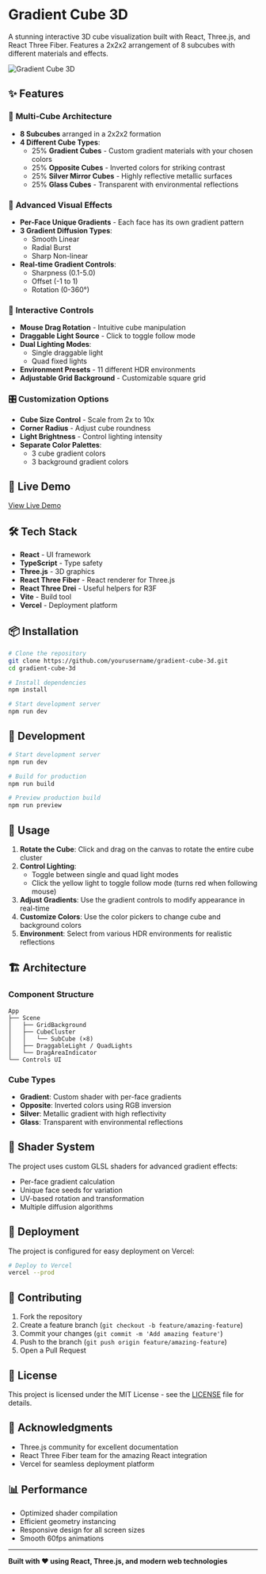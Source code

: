 # Gradient Cube 3D

A stunning interactive 3D cube visualization built with React, Three.js, and React Three Fiber. Features a 2x2x2 arrangement of 8 subcubes with different materials and effects.

![Gradient Cube 3D](https://via.placeholder.com/800x400/ff6ec7/ffffff?text=Gradient+Cube+3D)

## ✨ Features

### 🎲 **Multi-Cube Architecture**
- **8 Subcubes** arranged in a 2x2x2 formation
- **4 Different Cube Types**:
  - 25% **Gradient Cubes** - Custom gradient materials with your chosen colors
  - 25% **Opposite Cubes** - Inverted colors for striking contrast
  - 25% **Silver Mirror Cubes** - Highly reflective metallic surfaces
  - 25% **Glass Cubes** - Transparent with environmental reflections

### 🎨 **Advanced Visual Effects**
- **Per-Face Unique Gradients** - Each face has its own gradient pattern
- **3 Gradient Diffusion Types**:
  - Smooth Linear
  - Radial Burst
  - Sharp Non-linear
- **Real-time Gradient Controls**:
  - Sharpness (0.1-5.0)
  - Offset (-1 to 1)
  - Rotation (0-360°)

### 🌟 **Interactive Controls**
- **Mouse Drag Rotation** - Intuitive cube manipulation
- **Draggable Light Source** - Click to toggle follow mode
- **Dual Lighting Modes**:
  - Single draggable light
  - Quad fixed lights
- **Environment Presets** - 11 different HDR environments
- **Adjustable Grid Background** - Customizable square grid

### 🎛️ **Customization Options**
- **Cube Size Control** - Scale from 2x to 10x
- **Corner Radius** - Adjust cube roundness
- **Light Brightness** - Control lighting intensity
- **Separate Color Palettes**:
  - 3 cube gradient colors
  - 3 background gradient colors

## 🚀 Live Demo

[View Live Demo](https://gradient-cube-3d.vercel.app)

## 🛠️ Tech Stack

- **React** - UI framework
- **TypeScript** - Type safety
- **Three.js** - 3D graphics
- **React Three Fiber** - React renderer for Three.js
- **React Three Drei** - Useful helpers for R3F
- **Vite** - Build tool
- **Vercel** - Deployment platform

## 📦 Installation

```bash
# Clone the repository
git clone https://github.com/yourusername/gradient-cube-3d.git
cd gradient-cube-3d

# Install dependencies
npm install

# Start development server
npm run dev
```

## 🔧 Development

```bash
# Start development server
npm run dev

# Build for production
npm run build

# Preview production build
npm run preview
```

## 🎯 Usage

1. **Rotate the Cube**: Click and drag on the canvas to rotate the entire cube cluster
2. **Control Lighting**: 
   - Toggle between single and quad light modes
   - Click the yellow light to toggle follow mode (turns red when following mouse)
3. **Adjust Gradients**: Use the gradient controls to modify appearance in real-time
4. **Customize Colors**: Use the color pickers to change cube and background colors
5. **Environment**: Select from various HDR environments for realistic reflections

## 🏗️ Architecture

### Component Structure
```
App
├── Scene
│   ├── GridBackground
│   ├── CubeCluster
│   │   └── SubCube (×8)
│   ├── DraggableLight / QuadLights
│   └── DragAreaIndicator
└── Controls UI
```

### Cube Types
- **Gradient**: Custom shader with per-face gradients
- **Opposite**: Inverted colors using RGB inversion
- **Silver**: Metallic gradient with high reflectivity
- **Glass**: Transparent with environmental reflections

## 🎨 Shader System

The project uses custom GLSL shaders for advanced gradient effects:
- Per-face gradient calculation
- Unique face seeds for variation
- UV-based rotation and transformation
- Multiple diffusion algorithms

## 🚀 Deployment

The project is configured for easy deployment on Vercel:

```bash
# Deploy to Vercel
vercel --prod
```

## 🤝 Contributing

1. Fork the repository
2. Create a feature branch (`git checkout -b feature/amazing-feature`)
3. Commit your changes (`git commit -m 'Add amazing feature'`)
4. Push to the branch (`git push origin feature/amazing-feature`)
5. Open a Pull Request

## 📄 License

This project is licensed under the MIT License - see the [LICENSE](LICENSE) file for details.

## 🙏 Acknowledgments

- Three.js community for excellent documentation
- React Three Fiber team for the amazing React integration
- Vercel for seamless deployment platform

## 📊 Performance

- Optimized shader compilation
- Efficient geometry instancing
- Responsive design for all screen sizes
- Smooth 60fps animations

---

**Built with ❤️ using React, Three.js, and modern web technologies**
